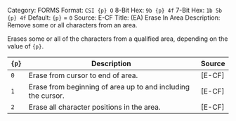 Category: FORMS
Format: `CSI {p} O`
8-Bit Hex: `9b {p} 4f`
7-Bit Hex: `1b 5b {p} 4f`
Default: `{p}` = `0`
Source: E-CF
Title: (EA) Erase In Area
Description: Remove some or all characters from an area.

Erases some or all of the characters from a qualified area, depending on the value of `{p}`.

| `{p}` | Description                                                  | Source |
|-------|--------------------------------------------------------------|--------|
| `0`   | Erase from cursor to end of area.                            | [E-CF] |
| `1`   | Erase from beginning of area up to and including the cursor. | [E-CF] |
| `2`   | Erase all character positions in the area.                   | [E-CF] |

